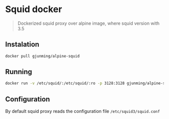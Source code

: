 # Squid docker
> Dockerized squid proxy over alpine image, where squid version with 3.5

## Instalation

```sh
docker pull gjunming/alpine-squid
```

## Running

```sh
docker run -v /etc/squid/:/etc/squid/:ro -p 3128:3128 gjunming/alpine-squid
```

## Configuration
By default squid proxy reads the configuration file `/etc/squid3/squid.conf`
